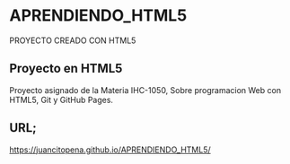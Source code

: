 # APRENDIENDO_HTML5
PROYECTO CREADO CON HTML5

## Proyecto en HTML5 
Proyecto asignado de la Materia IHC-1050, Sobre programacion Web con HTML5, Git y GitHub Pages.

## URL; 
https://juancitopena.github.io/APRENDIENDO_HTML5/
